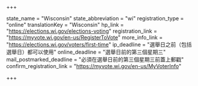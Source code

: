 +++

state_name = "Wisconsin"
state_abbreviation = "wi"
registration_type = "online"
translationKey = "Wisconsin"
hp_link = "https://elections.wi.gov/elections-voting"
registration_link = "https://myvote.wi.gov/en-us/RegisterToVote"
more_info_link = "https://elections.wi.gov/voters/first-time"
ip_deadline = "選舉日之前（包括選舉日）都可以使用"
online_deadline = "選舉日前的第三個星期三"
mail_postmarked_deadline = "必須在選舉日前的第三個星期三前蓋上郵戳"
confirm_registration_link = "https://myvote.wi.gov/en-us/MyVoterInfo"

+++